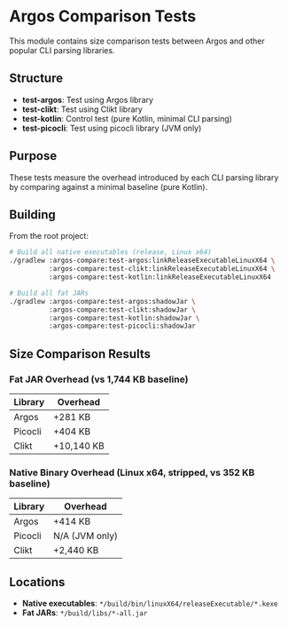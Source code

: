 # Argos Comparison Tests

This module contains size comparison tests between Argos and other popular CLI parsing libraries.

## Structure

- **test-argos**: Test using Argos library
- **test-clikt**: Test using Clikt library
- **test-kotlin**: Control test (pure Kotlin, minimal CLI parsing)
- **test-picocli**: Test using picocli library (JVM only)

## Purpose

These tests measure the overhead introduced by each CLI parsing library by comparing against a minimal baseline (pure Kotlin).

## Building

From the root project:

```bash
# Build all native executables (release, Linux x64)
./gradlew :argos-compare:test-argos:linkReleaseExecutableLinuxX64 \
          :argos-compare:test-clikt:linkReleaseExecutableLinuxX64 \
          :argos-compare:test-kotlin:linkReleaseExecutableLinuxX64

# Build all fat JARs
./gradlew :argos-compare:test-argos:shadowJar \
          :argos-compare:test-clikt:shadowJar \
          :argos-compare:test-kotlin:shadowJar \
          :argos-compare:test-picocli:shadowJar
```

## Size Comparison Results

### Fat JAR Overhead (vs 1,744 KB baseline)

| Library | Overhead |
|---------|----------|
| Argos | +281 KB |
| Picocli | +404 KB |
| Clikt | +10,140 KB |

### Native Binary Overhead (Linux x64, stripped, vs 352 KB baseline)

| Library | Overhead |
|---------|----------|
| Argos | +414 KB |
| Picocli | N/A (JVM only) |
| Clikt | +2,440 KB |

## Locations

- **Native executables**: `*/build/bin/linuxX64/releaseExecutable/*.kexe`
- **Fat JARs**: `*/build/libs/*-all.jar`
